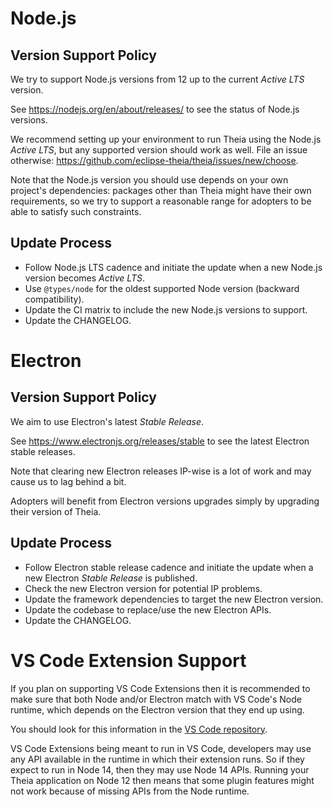 # Node.js

## Version Support Policy

We try to support Node.js versions from 12 up to the current _Active LTS_ version.

See https://nodejs.org/en/about/releases/ to see the status of Node.js versions.

We recommend setting up your environment to run Theia using the Node.js _Active LTS_, but any supported version should work as well. File an issue otherwise: https://github.com/eclipse-theia/theia/issues/new/choose.

Note that the Node.js version you should use depends on your own project's dependencies: packages other than Theia might have their own requirements, so we try to support a reasonable range for adopters to be able to satisfy such constraints.

## Update Process

- Follow Node.js LTS cadence and initiate the update when a new Node.js version becomes _Active LTS_.
- Use `@types/node` for the oldest supported Node version (backward compatibility).
- Update the CI matrix to include the new Node.js versions to support.
- Update the CHANGELOG.

# Electron

## Version Support Policy

We aim to use Electron's latest _Stable Release_.

See https://www.electronjs.org/releases/stable to see the latest Electron stable releases.

Note that clearing new Electron releases IP-wise is a lot of work and may cause us to lag behind a bit.

Adopters will benefit from Electron versions upgrades simply by upgrading their version of Theia.

## Update Process

- Follow Electron stable release cadence and initiate the update when a new Electron _Stable Release_ is published.
- Check the new Electron version for potential IP problems.
- Update the framework dependencies to target the new Electron version.
- Update the codebase to replace/use the new Electron APIs.
- Update the CHANGELOG.

# VS Code Extension Support

If you plan on supporting VS Code Extensions then it is recommended to make sure that both Node and/or Electron match
with VS Code's Node runtime, which depends on the Electron version that they end up using.

You should look for this information in the [VS Code repository](https://github.com/microsoft/vscode).

VS Code Extensions being meant to run in VS Code, developers may use any API available in the runtime in which their
extension runs. So if they expect to run in Node 14, then they may use Node 14 APIs. Running your Theia application
on Node 12 then means that some plugin features might not work because of missing APIs from the Node runtime.
